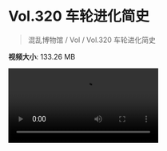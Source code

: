 # Vol.320 车轮进化简史

> 混乱博物馆 / Vol / Vol.320 车轮进化简史

**视频大小**: 133.26 MB

<div class="video"><video src="https://file.hsyhx.top/video/320.mp4" controls preload>🤔 您的浏览器不支持 video 标签</video></div>